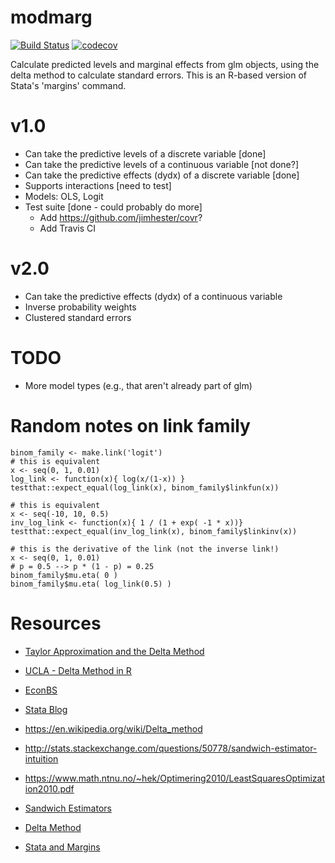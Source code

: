 # modmarg
[![Build Status](https://travis-ci.org/anniejw6/modmarg.svg?branch=master)](https://travis-ci.org/anniejw6/modmarg)
[![codecov](https://codecov.io/gh/anniejw6/modmarg/branch/master/graph/badge.svg)](https://codecov.io/gh/anniejw6/modmarg)

Calculate predicted levels and marginal effects from glm objects, 
using the delta method to calculate standard errors. This is an R-based 
version of Stata's 'margins' command.

# v1.0

* Can take the predictive levels of a discrete variable [done]
* Can take the predictive levels of a continuous variable [not done?]
* Can take the predictive effects (dydx) of a discrete variable [done]
* Supports interactions [need to test]
* Models: OLS, Logit
* Test suite [done - could probably do more]
  * Add https://github.com/jimhester/covr?
  * Add Travis CI

# v2.0

* Can take the predictive effects (dydx) of a continuous variable
* Inverse probability weights
* Clustered standard errors

# TODO

* More model types (e.g., that aren't already part of glm)

# Random notes on link family

```
binom_family <- make.link('logit')
# this is equivalent
x <- seq(0, 1, 0.01)
log_link <- function(x){ log(x/(1-x)) }
testthat::expect_equal(log_link(x), binom_family$linkfun(x))

# this is equivalent
x <- seq(-10, 10, 0.5)
inv_log_link <- function(x){ 1 / (1 + exp( -1 * x))}
testthat::expect_equal(inv_log_link(x), binom_family$linkinv(x))

# this is the derivative of the link (not the inverse link!)
x <- seq(0, 1, 0.01)
# p = 0.5 --> p * (1 - p) = 0.25
binom_family$mu.eta( 0 ) 
binom_family$mu.eta( log_link(0.5) )
```

# Resources

* [Taylor Approximation and the Delta Method](http://web.stanford.edu/class/cme308/OldWebsite/notes/TaylorAppDeltaMethod.pdf)

* [UCLA - Delta Method in R](http://www.ats.ucla.edu/stat/r/faq/deltamethod.htm)

* [EconBS](http://www.econometricsbysimulation.com/2012/12/the-delta-method-to-estimate-standard.html)

* [Stata Blog](http://www.stata.com/support/faqs/statistics/compute-standard-errors-with-margins/)

* https://en.wikipedia.org/wiki/Delta_method

* http://stats.stackexchange.com/questions/50778/sandwich-estimator-intuition

* https://www.math.ntnu.no/~hek/Optimering2010/LeastSquaresOptimization2010.pdf

* [Sandwich Estimators](http://thestatsgeek.com/2013/10/12/the-robust-sandwich-variance-estimator-for-linear-regression/)

* [Delta Method](http://www.phidot.org/software/mark/docs/book/pdf/app_2.pdf)

* [Stata and Margins](https://www3.nd.edu/~rwilliam/stats/Margins01.pdf)
